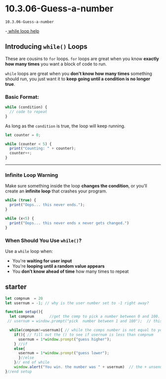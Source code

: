 # 10.3.06-Guess-a-number
```
10.3.06-Guess-a-number
```
-[ while loop help ](https://thecodingtrain.com/tracks/code-programming-with-p5-js/code/4-loops/1-while-for)

## Introducing `while()` Loops

These are cousins to `for` loops.
`for` loops are great when you know **exactly how many times** you want a block of code to run.

`while` loops are great when you **don't know how many times** something should run, you just want it to **keep going until a condition is no longer true**.


### Basic Format:

```javascript
while (condition) {
  // code to repeat
}
```

As long as the `condition` is true, the loop will keep running.

```javascript
let counter = 0;

while (counter < 5) {
  print("Counting: " + counter);
  counter++;
}
```
---

### Infinite Loop Warning

Make sure something inside the loop **changes the condition**, or you’ll create an **infinite loop** that crashes your program.

```javascript
while (true) {
  print("Oops... this never ends.");
}
```
```javascript
while (x<5) {
  print("Oops... this never ends x never gets changed.")
}
```

### When Should You Use `while()`?

Use a `while` loop when:

* You're **waiting for user input**
* You're **looping until a random value appears**
* You **don’t know ahead of time** how many times to repeat


## starter
```javaScript
let compnum  = 20
let usernum = -1; // why is the user number set to -1 right away? 

function setup(){
  let compnum       //get the comp to pick a number between 0 and 100. 
 // usernum = window.prompt("pick  number between 1 and 100");  // this 1*window.prompt is a unique thing... 

  while(compnum!=usernum){ // while the comps number is not equal to your guess
    if(){ // fill out the () to see if usernum is less than compnum
      usernum = 1*window.prompt("guess higher");
    } //if 
    else{
      usernum = 1*window.prompt("guess lower");
      }//else
    }// end of while 
    window.alert("You win. the number was " + usernum)  // the + unsenum here combines the string "" with the number  in usernum
}//end setup

```
